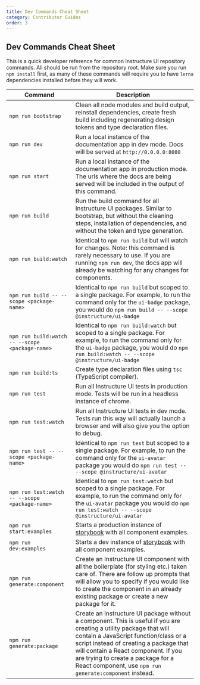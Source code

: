 ```yaml
---
title: Dev Commands Cheat Sheet
category: Contributor Guides
order: 3
---
```


## Dev Commands Cheat Sheet

This is a quick developer reference for common Instructure UI repository commands. All should be run from the repository root. Make sure you run `npm install` first, as many of these commands will require you to have `lerna` dependencies installed before they will work.

| Command                                         | Description                                                                                                                                                                                                                                                                                                                                    |
| ----------------------------------------------- | ---------------------------------------------------------------------------------------------------------------------------------------------------------------------------------------------------------------------------------------------------------------------------------------------------------------------------------------------- |
| `npm run bootstrap`                             | Clean all node modules and build output, reinstall dependencies, create fresh build including regenerating design tokens and type declaration files.                                                                                                                                                                                           |
| `npm run dev`                                   | Run a local instance of the documentation app in dev mode. Docs will be served at `http://0.0.0.0:8080`                                                                                                                                                                                                                                        |
| `npm run start`                                 | Run a local instance of the documentation app in production mode. The urls where the docs are being served will be included in the output of this command.                                                                                                                                                                                     |
| `npm run build`                                 | Run the build command for all Instructure UI packages. Similar to bootstrap, but without the cleaning steps, installation of dependencies, and without the token and type generation.                                                                                                                                                          |
| `npm run build:watch`                           | Identical to `npm run build` but will watch for changes. Note: this command is rarely necessary to use. If you are running `npm run dev`, the docs app will already be watching for any changes for components.                                                                                                                                |
| `npm run build -- --scope <package-name>`       | Identical to `npm run build` but scoped to a single package. For example, to run the command only for the `ui-badge` package, you would do `npm run build -- --scope @instructure/ui-badge`                                                                                                                                                    |
| `npm run build:watch -- --scope <package-name>` | Identical to `npm run build:watch` but scoped to a single package. For example, to run the command only for the `ui-badge` package, you would do `npm run build:watch -- --scope @instructure/ui-badge`                                                                                                                                        |
| `npm run build:ts`                              | Create type declaration files using `tsc` (TypeScript compiler).                                                                                                                                                                                                                                                                               |
| `npm run test`                                  | Run all Instructure UI tests in production mode. Tests will be run in a headless instance of chrome.                                                                                                                                                                                                                                           |
| `npm run test:watch`                            | Run all Instructure UI tests in dev mode. Tests run this way will actually launch a browser and will also give you the option to debug.                                                                                                                                                                                                        |
| `npm run test -- --scope <package-name>`        | Identical to `npm run test` but scoped to a single package. For example, to run the command only for the `ui-avatar` package you would do `npm run test -- --scope @instructure/ui-avatar`                                                                                                                                                     |
| `npm run test:watch -- --scope <package-name>`  | Identical to `npm run test:watch` but scoped to a single package. For example, to run the command only for the `ui-avatar` package you would do `npm run test:watch -- --scope @instructure/ui-avatar`                                                                                                                                         |
| `npm run start:examples`                        | Starts a production instance of [storybook](https://storybook.js.org/) with all component examples.                                                                                                                                                                                                                                            |
| `npm run dev:examples`                          | Starts a dev instance of [storybook](https://storybook.js.org/) with all component examples.                                                                                                                                                                                                                                                   |
| `npm run generate:component`                    | Create an Instructure UI component with all the boilerplate (for styling etc.) taken care of. There are follow up prompts that will allow you to specify if you would like to create the component in an already existing package or create a new package for it.                                                                              |
| `npm run generate:package`                      | Create an Instructure UI package without a component. This is useful if you are creating a utility package that will contain a JavaScript function/class or a script instead of creating a package that will contain a React component. If you are trying to create a package for a React component, use `npm run generate:component` instead. |
